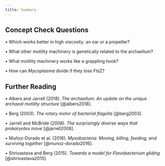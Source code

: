 ```yaml
---
title: Summary
---
```


## Concept Check Questions 

• Which works better in high viscosity: an oar or a propeller?

• What other motility machinery is genetically related to the archaellum?

• What motility machinery works like a grappling hook?

• How can *Mycoplasma* divide if they lose FtsZ?

## Further Reading 

• Albers and Jarrell (2018). *The archaellum: An update on the unique archaeal motility structure* [@albers2018].

• Berg (2003). *The rotary motor of bacterial flagella* [@berg2003].

• Jarrell and McBride (2008). *The surprisingly diverse ways that prokaryotes move* [@jarrell2008].

• Muñoz-Dorado et al. (2016). *Myxobacteria: Moving, killing, feeding, and surviving together* [@munoz-dorado2016].

• Shrivastava and Berg (2015). *Towards a model for Flavobacterium gliding* [@shrivastava2015].
